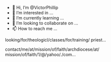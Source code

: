- 👋 Hi, I’m @VictorPhillip
- 👀 I’m interested in ...
- 🌱 I’m currently learning ...
- 💞️ I’m looking to collaborate on ...
- 📫 How to reach me ...

<!---
VictorPhillip/VictorPhillip is a ✨ special ✨ repository because its `README.md` (this file) appears on your GitHub profile.
You can click the Preview link to take a look at your changes.
--->looking/for/theologicl/classes/for/training/ priest...
contact/me/at/mission/of/faith/archdiocese/at/ mission/of/faith/1/@/yahoo/./com... 
